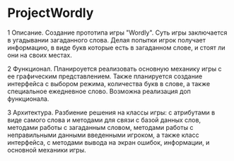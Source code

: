 # ProjectWordly

1 Описание. Создание прототипа игры "Wordly". Суть игры заключается в угадывании загаданного слова. Делая попытки игрок получает информацию, в виде букв которые есть в загаданном слове, и стоят ли они на своих местах.

2 Функционал. Планироуется реализовать основную механику игры с ее графическим представлением. Также планируется создание интерфейса с выбором режима, количества букв в слове, а также специальное ежедневное слово. Возможна реализация доп функционала.

3 Архитектура. Разбиение решения на классы игры: с атрибутами в виде самого слова и методами для связи с базой данных слов, методами работы с загаданным словом, методами работы с неправильными данными введенными игроком, а также класс интерфейса, с методами вывода на экран ошибок, информации, и основной механики игры.
